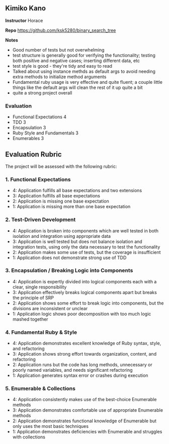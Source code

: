 ## Kimiko Kano

**Instructor** Horace

**Repo** https://github.com/ksk5280/binary_search_tree

**Notes**

* Good number of tests but not overwhelming
* test structure is generally good for verifying the functionality;
testing both positive and negative cases; inserting different data, etc
* test style is good - they're tidy and easy to read
* Talked about using instance methds as default args to avoid needing
extra methods to initialize method arguments
* Fundamental ruby usage is very effective and quite fluent; a couple little
things like the default args will clean the rest of it up quite a bit
* quite a strong project overall

### Evaluation

* Functional Expectations 4
* TDD 3
* Encapsulation 3
* Ruby Style and Fundamentals 3
* Enumerables 3

## Evaluation Rubric

The project will be assessed with the following rubric:

### 1. Functional Expectations

* 4: Application fulfills all base expectations and two extensions
* 3: Application fulfills all base expectations
* 2: Application is missing one base expectation
* 1: Application is missing more than one base expectation

### 2. Test-Driven Development

* 4: Application is broken into components which are well tested in both isolation and integration using appropriate data
* 3: Application is well tested but does not balance isolation and integration tests, using only the data necessary to test the functionality
* 2: Application makes some use of tests, but the coverage is insufficient
* 1: Application does not demonstrate strong use of TDD

### 3. Encapsulation / Breaking Logic into Components

* 4: Application is expertly divided into logical components each with a clear, single responsibility
* 3: Application effectively breaks logical components apart but breaks the principle of SRP
* 2: Application shows some effort to break logic into components, but the divisions are inconsistent or unclear
* 1: Application logic shows poor decomposition with too much logic mashed together

### 4. Fundamental Ruby & Style

* 4:  Application demonstrates excellent knowledge of Ruby syntax, style, and refactoring
* 3:  Application shows strong effort towards organization, content, and refactoring
* 2:  Application runs but the code has long methods, unnecessary or poorly named variables, and needs significant refactoring
* 1:  Application generates syntax error or crashes during execution

### 5. Enumerable & Collections

* 4: Application consistently makes use of the best-choice Enumerable methods
* 3: Application demonstrates comfortable use of appropriate Enumerable methods
* 2: Application demonstrates functional knowledge of Enumerable but only uses the most basic techniques
* 1: Application demonstrates deficiencies with Enumerable and struggles with collections
